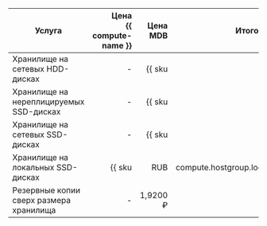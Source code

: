 
| Услуга                                  | Цена<br/>{{ compute-name }}                              | Цена MDB                                                               | Итоговая цена                                                          |
|-----------------------------------------|---------------------------------------------------------:|-----------------------------------------------------------------------:|-----------------------------------------------------------------------:|
| Хранилище на сетевых HDD-дисках         | -                                                        | {{ sku|RUB|mdb.cluster.network-hdd.mysql|month|string }}               | {{ sku|RUB|mdb.cluster.network-hdd.mysql|month|string }}               |
| Хранилище на нереплицируемых SSD-дисках | -                                                        | {{ sku|RUB|mdb.cluster.network-ssd-nonreplicated.mysql|month|string }} | {{ sku|RUB|mdb.cluster.network-ssd-nonreplicated.mysql|month|string }} |
| Хранилище на сетевых SSD-дисках         | -                                                        | {{ sku|RUB|mdb.cluster.network-nvme.mysql|month|string }}              | {{ sku|RUB|mdb.cluster.network-nvme.mysql|month|string }}              |
| Хранилище на локальных SSD-дисках       | {{ sku|RUB|compute.hostgroup.localssd.v1|month|string }} | 4,2100 ₽                                                               | {{ sku|RUB|mdb.cluster.local-nvme.mysql|month|string }}                |
| Резервные копии сверх размера хранилища | -                                                        | 1,9200 ₽                                                               | 1,9200 ₽                                                               |

